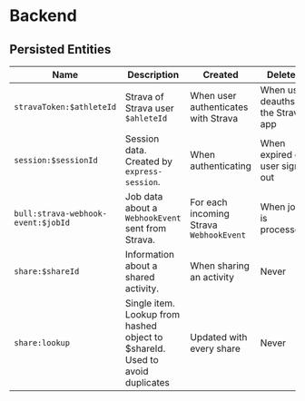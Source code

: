 # Backend

## Persisted Entities

| Name                               | Description                                                                  | Created                                 | Deleted                          |
| ---------------------------------- | ---------------------------------------------------------------------------- | --------------------------------------- | -------------------------------- |
| `stravaToken:$athleteId`           | Strava of Strava user `$ahleteId`                                            | When user authenticates with Strava     | When user deauths the Strava app |
| `session:$sessionId`               | Session data. Created by `express-session`.                                  | When authenticating                     | When expired or user signs out   |
| `bull:strava-webhook-event:$jobId` | Job data about a `WebhookEvent` sent from Strava.                            | For each incoming Strava `WebhookEvent` | When job is processed.           |
| `share:$shareId`                   | Information about a shared activity.                                         | When sharing an activity                | Never                            |
| `share:lookup`                     | Single item. Lookup from hashed object to $shareId. Used to avoid duplicates | Updated with every share                | Never                            |
